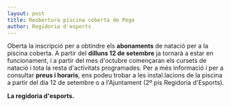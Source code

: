 ```yaml
---
layout: post
title: Reobertura piscina coberta de Pego
author: Regidoria d'esports
---
```

Oberta la inscripció per a obtindre els **abonaments** de natació per a la piscina coberta. A partir del **dilluns 12 de setembre** ja tornarà a estar en funcionament, i a partir del mes d'octubre començaran els cursets de natació i tota la resta d'activitats programades.
Per a més informació i per a consultar **preus i horaris**, ens podeu trobar a les instal.lacions de la piscina a partir del dia 12 de setembre o a l'Ajuntament (2º pis Regidoria d'Esports).

**La regidoria d'esports.**